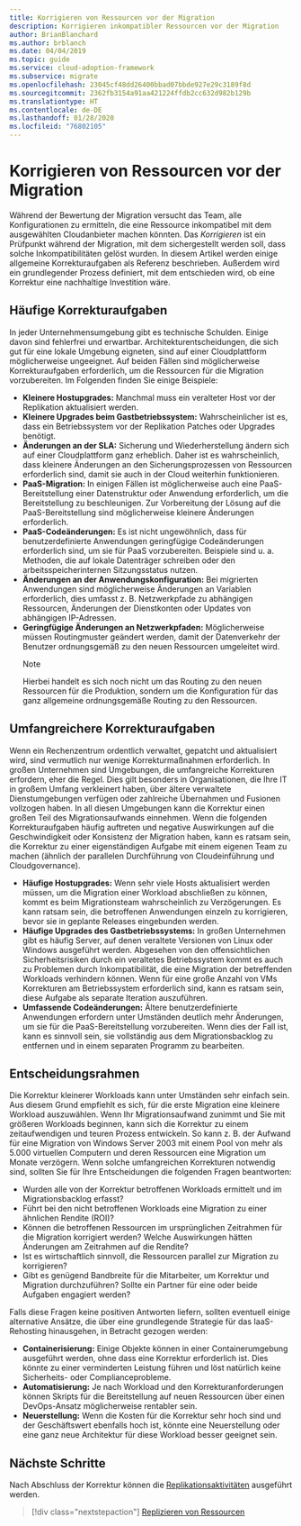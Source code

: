 ```yaml
---
title: Korrigieren von Ressourcen vor der Migration
description: Korrigieren inkompatibler Ressourcen vor der Migration
author: BrianBlanchard
ms.author: brblanch
ms.date: 04/04/2019
ms.topic: guide
ms.service: cloud-adoption-framework
ms.subservice: migrate
ms.openlocfilehash: 23045cf48dd26400bbad07bbde927e29c3189f8d
ms.sourcegitcommit: 2362fb3154a91aa421224ffdb2cc632d982b129b
ms.translationtype: HT
ms.contentlocale: de-DE
ms.lasthandoff: 01/28/2020
ms.locfileid: "76802105"
---
```

# <a name="remediate-assets-prior-to-migration"></a>Korrigieren von Ressourcen vor der Migration

Während der Bewertung der Migration versucht das Team, alle Konfigurationen zu ermitteln, die eine Ressource inkompatibel mit dem ausgewählten Cloudanbieter machen könnten. Das *Korrigieren* ist ein Prüfpunkt während der Migration, mit dem sichergestellt werden soll, dass solche Inkompatibilitäten gelöst wurden. In diesem Artikel werden einige allgemeine Korrekturaufgaben als Referenz beschrieben. Außerdem wird ein grundlegender Prozess definiert, mit dem entschieden wird, ob eine Korrektur eine nachhaltige Investition wäre.

## <a name="common-remediation-tasks"></a>Häufige Korrekturaufgaben

In jeder Unternehmensumgebung gibt es technische Schulden. Einige davon sind fehlerfrei und erwartbar. Architekturentscheidungen, die sich gut für eine lokale Umgebung eigneten, sind auf einer Cloudplattform möglicherweise ungeeignet. Auf beiden Fällen sind möglicherweise Korrekturaufgaben erforderlich, um die Ressourcen für die Migration vorzubereiten. Im Folgenden finden Sie einige Beispiele:

- **Kleinere Hostupgrades:** Manchmal muss ein veralteter Host vor der Replikation aktualisiert werden.
- **Kleinere Upgrades beim Gastbetriebssystem:** Wahrscheinlicher ist es, dass ein Betriebssystem vor der Replikation Patches oder Upgrades benötigt.
- **Änderungen an der SLA:** Sicherung und Wiederherstellung ändern sich auf einer Cloudplattform ganz erheblich. Daher ist es wahrscheinlich, dass kleinere Änderungen an den Sicherungsprozessen von Ressourcen erforderlich sind, damit sie auch in der Cloud weiterhin funktionieren.
- **PaaS-Migration:** In einigen Fällen ist möglicherweise auch eine PaaS-Bereitstellung einer Datenstruktur oder Anwendung erforderlich, um die Bereitstellung zu beschleunigen. Zur Vorbereitung der Lösung auf die PaaS-Bereitstellung sind möglicherweise kleinere Änderungen erforderlich.
- **PaaS-Codeänderungen:** Es ist nicht ungewöhnlich, dass für benutzerdefinierte Anwendungen geringfügige Codeänderungen erforderlich sind, um sie für PaaS vorzubereiten. Beispiele sind u. a. Methoden, die auf lokale Datenträger schreiben oder den arbeitsspeicherinternen Sitzungsstatus nutzen.
- **Änderungen an der Anwendungskonfiguration:** Bei migrierten Anwendungen sind möglicherweise Änderungen an Variablen erforderlich, dies umfasst z. B. Netzwerkpfade zu abhängigen Ressourcen, Änderungen der Dienstkonten oder Updates von abhängigen IP-Adressen.
- **Geringfügige Änderungen an Netzwerkpfaden:** Möglicherweise müssen Routingmuster geändert werden, damit der Datenverkehr der Benutzer ordnungsgemäß zu den neuen Ressourcen umgeleitet wird.
    > [!NOTE]
    > Hierbei handelt es sich noch nicht um das Routing zu den neuen Ressourcen für die Produktion, sondern um die Konfiguration für das ganz allgemeine ordnungsgemäße Routing zu den Ressourcen.

## <a name="large-scale-remediation-tasks"></a>Umfangreichere Korrekturaufgaben

Wenn ein Rechenzentrum ordentlich verwaltet, gepatcht und aktualisiert wird, sind vermutlich nur wenige Korrekturmaßnahmen erforderlich. In großen Unternehmen sind Umgebungen, die umfangreiche Korrekturen erfordern, eher die Regel. Dies gilt besonders in Organisationen, die Ihre IT in großem Umfang verkleinert haben, über ältere verwaltete Dienstumgebungen verfügen oder zahlreiche Übernahmen und Fusionen vollzogen haben. In all diesen Umgebungen kann die Korrektur einen großen Teil des Migrationsaufwands einnehmen. Wenn die folgenden Korrekturaufgaben häufig auftreten und negative Auswirkungen auf die Geschwindigkeit oder Konsistenz der Migration haben, kann es ratsam sein, die Korrektur zu einer eigenständigen Aufgabe mit einem eigenen Team zu machen (ähnlich der parallelen Durchführung von Cloudeinführung und Cloudgovernance).

- **Häufige Hostupgrades:** Wenn sehr viele Hosts aktualisiert werden müssen, um die Migration einer Workload abschließen zu können, kommt es beim Migrationsteam wahrscheinlich zu Verzögerungen. Es kann ratsam sein, die betroffenen Anwendungen einzeln zu korrigieren, bevor sie in geplante Releases eingebunden werden.
- **Häufige Upgrades des Gastbetriebssystems:** In großen Unternehmen gibt es häufig Server, auf denen veraltete Versionen von Linux oder Windows ausgeführt werden. Abgesehen von den offensichtlichen Sicherheitsrisiken durch ein veraltetes Betriebssystem kommt es auch zu Problemen durch Inkompatibilität, die eine Migration der betreffenden Workloads verhindern können. Wenn für eine große Anzahl von VMs Korrekturen am Betriebssystem erforderlich sind, kann es ratsam sein, diese Aufgabe als separate Iteration auszuführen.
- **Umfassende Codeänderungen:** Ältere benutzerdefinierte Anwendungen erfordern unter Umständen deutlich mehr Änderungen, um sie für die PaaS-Bereitstellung vorzubereiten. Wenn dies der Fall ist, kann es sinnvoll sein, sie vollständig aus dem Migrationsbacklog zu entfernen und in einem separaten Programm zu bearbeiten.

## <a name="decision-framework"></a>Entscheidungsrahmen

Die Korrektur kleinerer Workloads kann unter Umständen sehr einfach sein. Aus diesem Grund empfiehlt es sich, für die erste Migration eine kleinere Workload auszuwählen. Wenn Ihr Migrationsaufwand zunimmt und Sie mit größeren Workloads beginnen, kann sich die Korrektur zu einem zeitaufwendigen und teuren Prozess entwickeln. So kann z. B. der Aufwand für eine Migration von Windows Server 2003 mit einem Pool von mehr als 5.000 virtuellen Computern und deren Ressourcen eine Migration um Monate verzögern. Wenn solche umfangreichen Korrekturen notwendig sind, sollten Sie für Ihre Entscheidungen die folgenden Fragen beantworten:

- Wurden alle von der Korrektur betroffenen Workloads ermittelt und im Migrationsbacklog erfasst?
- Führt bei den nicht betroffenen Workloads eine Migration zu einer ähnlichen Rendite (ROI)?
- Können die betroffenen Ressourcen im ursprünglichen Zeitrahmen für die Migration korrigiert werden? Welche Auswirkungen hätten Änderungen am Zeitrahmen auf die Rendite?
- Ist es wirtschaftlich sinnvoll, die Ressourcen parallel zur Migration zu korrigieren?
- Gibt es genügend Bandbreite für die Mitarbeiter, um Korrektur und Migration durchzuführen? Sollte ein Partner für eine oder beide Aufgaben engagiert werden?

Falls diese Fragen keine positiven Antworten liefern, sollten eventuell einige alternative Ansätze, die über eine grundlegende Strategie für das IaaS-Rehosting hinausgehen, in Betracht gezogen werden:

- **Containerisierung:** Einige Objekte können in einer Containerumgebung ausgeführt werden, ohne dass eine Korrektur erforderlich ist. Dies könnte zu einer verminderten Leistung führen und löst natürlich keine Sicherheits- oder Complianceprobleme.
- **Automatisierung:** Je nach Workload und den Korrekturanforderungen können Skripts für die Bereitstellung auf neuen Ressourcen über einen DevOps-Ansatz möglicherweise rentabler sein.
- **Neuerstellung:** Wenn die Kosten für die Korrektur sehr hoch sind und der Geschäftswert ebenfalls hoch ist, könnte eine Neuerstellung oder eine ganz neue Architektur für diese Workload besser geeignet sein.

## <a name="next-steps"></a>Nächste Schritte

Nach Abschluss der Korrektur können die [Replikationsaktivitäten](./replicate.md) ausgeführt werden.

> [!div class="nextstepaction"]
> [Replizieren von Ressourcen](./replicate.md)
